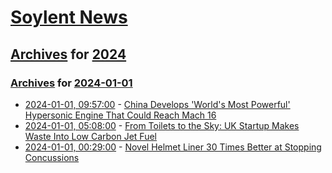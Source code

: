 # [Soylent News](../../../README.md)

## [Archives](../../index.md) for [2024](../index.md)

### [Archives](../../index.md) for [2024-01-01](index.md)

* [2024-01-01, 09:57:00](https://soylentnews.org/article.pl?sid=23/12/31/1139235&from=rss) - [China Develops 'World's Most Powerful' Hypersonic Engine That Could Reach Mach 16](https://soylentnews.org/article.pl?sid=23/12/31/1139235&from=rss)
* [2024-01-01, 05:08:00](https://soylentnews.org/article.pl?sid=23/12/31/1134247&from=rss) - [From Toilets to the Sky: UK Startup Makes Waste Into Low Carbon Jet Fuel](https://soylentnews.org/article.pl?sid=23/12/31/1134247&from=rss)
* [2024-01-01, 00:29:00](https://soylentnews.org/article.pl?sid=23/12/31/0422220&from=rss) - [Novel Helmet Liner 30 Times Better at Stopping Concussions](https://soylentnews.org/article.pl?sid=23/12/31/0422220&from=rss)
